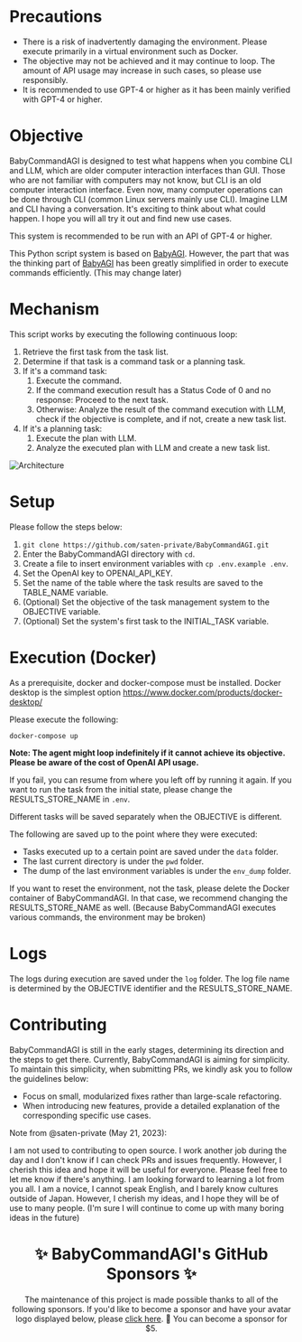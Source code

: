 # Precautions

- There is a risk of inadvertently damaging the environment. Please execute primarily in a virtual environment such as Docker.
- The objective may not be achieved and it may continue to loop. The amount of API usage may increase in such cases, so please use responsibly.
- It is recommended to use GPT-4 or higher as it has been mainly verified with GPT-4 or higher.

# Objective

BabyCommandAGI is designed to test what happens when you combine CLI and LLM, which are older computer interaction interfaces than GUI. Those who are not familiar with computers may not know, but CLI is an old computer interaction interface. Even now, many computer operations can be done through CLI (common Linux servers mainly use CLI). Imagine LLM and CLI having a conversation. It's exciting to think about what could happen. I hope you will all try it out and find new use cases.

This system is recommended to be run with an API of GPT-4 or higher.

This Python script system is based on [BabyAGI](https://github.com/yoheinakajima/babyagi). However, the part that was the thinking part of [BabyAGI](https://github.com/yoheinakajima/babyagi) has been greatly simplified in order to execute commands efficiently. (This may change later)

# Mechanism

This script works by executing the following continuous loop:

1. Retrieve the first task from the task list.
2. Determine if that task is a command task or a planning task.
3. If it's a command task:
    1. Execute the command.
    2. If the command execution result has a Status Code of 0 and no response:
        Proceed to the next task.
    3. Otherwise:
        Analyze the result of the command execution with LLM, check if the objective is complete, and if not, create a new task list.
4. If it's a planning task:
    1. Execute the plan with LLM.
    2. Analyze the executed plan with LLM and create a new task list.

![Architecture](docs/Architecture.png)

# Setup

Please follow the steps below:

1. ```git clone https://github.com/saten-private/BabyCommandAGI.git```
2. Enter the BabyCommandAGI directory with ```cd```.
3. Create a file to insert environment variables with ```cp .env.example .env```.
4. Set the OpenAI key to OPENAI_API_KEY.
5. Set the name of the table where the task results are saved to the TABLE_NAME variable.
6. (Optional) Set the objective of the task management system to the OBJECTIVE variable.
7. (Optional) Set the system's first task to the INITIAL_TASK variable.

# Execution (Docker)

As a prerequisite, docker and docker-compose must be installed. Docker desktop is the simplest option https://www.docker.com/products/docker-desktop/

Please execute the following:

```
docker-compose up
```

**Note: The agent might loop indefinitely if it cannot achieve its objective. Please be aware of the cost of OpenAI API usage.**

If you fail, you can resume from where you left off by running it again. If you want to run the task from the initial state, please change the RESULTS_STORE_NAME in ```.env```.

Different tasks will be saved separately when the OBJECTIVE is different.

The following are saved up to the point where they were executed:
- Tasks executed up to a certain point are saved under the ```data``` folder.
- The last current directory is under the ```pwd``` folder.
- The dump of the last environment variables is under the ```env_dump``` folder.

If you want to reset the environment, not the task, please delete the Docker container of BabyCommandAGI. In that case, we recommend changing the RESULTS_STORE_NAME as well.
(Because BabyCommandAGI executes various commands, the environment may be broken)

# Logs

The logs during execution are saved under the ```log``` folder.
The log file name is determined by the OBJECTIVE identifier and the RESULTS_STORE_NAME.

# Contributing

BabyCommandAGI is still in the early stages, determining its direction and the steps to get there. Currently, BabyCommandAGI is aiming for simplicity. To maintain this simplicity, when submitting PRs, we kindly ask you to follow the guidelines below:

- Focus on small, modularized fixes rather than large-scale refactoring.
- When introducing new features, provide a detailed explanation of the corresponding specific use cases.

Note from @saten-private (May 21, 2023):

I am not used to contributing to open source. I work another job during the day and I don't know if I can check PRs and issues frequently. However, I cherish this idea and hope it will be useful for everyone. Please feel free to let me know if there's anything. I am looking forward to learning a lot from you all.
I am a novice, I cannot speak English, and I barely know cultures outside of Japan. However, I cherish my ideas, and I hope they will be of use to many people.
(I'm sure I will continue to come up with many boring ideas in the future)

<h1 align="center">
  ✨ BabyCommandAGI's GitHub Sponsors ✨
</h1>
<p align="center">
  The maintenance of this project is made possible thanks to all of the following sponsors. If you'd like to become a sponsor and have your avatar logo displayed below, please <a href="https://github.com/sponsors/saten-private">click here</a>. 💖 You can become a sponsor for $5.
</p>
<p align="center">
<!-- sponsors --><!-- sponsors -->
</p>
